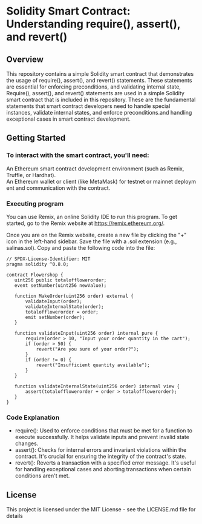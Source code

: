 # Solidity Smart Contract: Understanding require(), assert(), and revert()

## Overview
This repository contains a simple Solidity smart contract that demonstrates the usage of require(), assert(), and revert() statements. These statements are essential for enforcing preconditions, and validating internal state, Require(), assert(), and revert() statements are used in a simple Solidity smart contract that is included in this repository. These are the fundamental statements that smart contract developers need to handle special instances, validate internal states, and enforce preconditions.and handling exceptional cases in smart contract development.

## Getting Started

### To interact with the smart contract, you'll need:
An Ethereum smart contract development environment (such as Remix, Truffle, or Hardhat). An Ethereum wallet or client (like MetaMask) for testnet or mainnet deployment and communication with the contract. 

### Executing program
You can use Remix, an online Solidity IDE to run this program. To get started, go to the Remix website at https://remix.ethereum.org/.

Once you are on the Remix website, create a new file by clicking the "+" icon in the left-hand sidebar. Save the file with a .sol extension (e.g., salinas.sol). Copy and paste the following code into the file:
 ```
// SPDX-License-Identifier: MIT
pragma solidity ^0.8.0;

contract Flowershop {
    uint256 public totalofflowerorder;
    event setNumber(uint256 newValue);

    function MakeOrder(uint256 order) external {
        validateInput(order);
        validateInternalState(order);
        totalofflowerorder = order;
        emit setNumber(order);
    }

    function validateInput(uint256 order) internal pure {
        require(order > 10, "Input your order quantity in the cart");
        if (order > 50) {
            revert("Are you sure of your order?");
        }
        if (order != 0) {
            revert("Insufficient quantity available");
        }
    }

    function validateInternalState(uint256 order) internal view {
        assert(totalofflowerorder + order > totalofflowerorder);
    }
}
```

### Code Explanation
- require(): Used to enforce conditions that must be met for a function to execute successfully. It helps validate inputs and prevent invalid state changes.
- assert(): Checks for internal errors and invariant violations within the contract. It's crucial for ensuring the integrity of the contract's state.
- revert(): Reverts a transaction with a specified error message. It's useful for handling exceptional cases and aborting transactions when certain conditions aren't met.

## License
This project is licensed under the MIT License - see the LICENSE.md file for details
